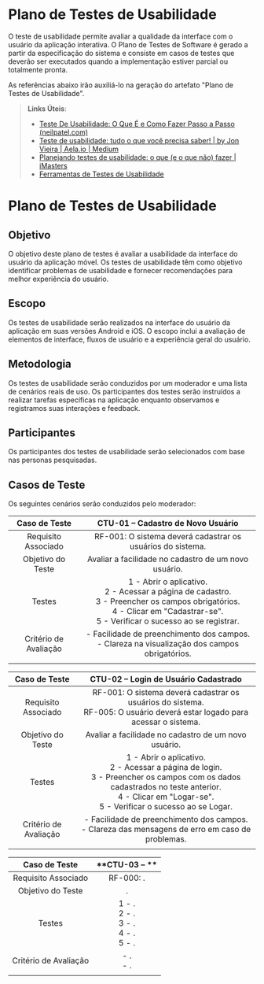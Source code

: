 # Plano de Testes de Usabilidade

O teste de usabilidade permite avaliar a qualidade da interface com o usuário da aplicação interativa. O Plano de Testes de Software é gerado a partir da especificação do sistema e consiste em casos de testes que deverão ser executados quando a implementação estiver parcial ou totalmente pronta.

As referências abaixo irão auxiliá-lo na geração do artefato "Plano de Testes de Usabilidade".

> **Links Úteis**:
> - [Teste De Usabilidade: O Que É e Como Fazer Passo a Passo (neilpatel.com)](https://neilpatel.com/br/blog/teste-de-usabilidade/)
> - [Teste de usabilidade: tudo o que você precisa saber! | by Jon Vieira | Aela.io | Medium](https://medium.com/aela/teste-de-usabilidade-o-que-voc%C3%AA-precisa-saber-39a36343d9a6/)
> - [Planejando testes de usabilidade: o que (e o que não) fazer | iMasters](https://imasters.com.br/design-ux/planejando-testes-de-usabilidade-o-que-e-o-que-nao-fazer/)
> - [Ferramentas de Testes de Usabilidade](https://www.usability.gov/how-to-and-tools/resources/templates.html)


# Plano de Testes de Usabilidade
## Objetivo
O objetivo deste plano de testes é avaliar a usabilidade da interface do usuário da aplicação móvel. Os testes de usabilidade têm como objetivo identificar problemas de usabilidade e fornecer recomendações para melhor experiência do usuário.

## Escopo
Os testes de usabilidade serão realizados na interface do usuário da aplicação em suas versões Android e iOS. O escopo inclui a avaliação de elementos de interface, fluxos de usuário e a experiência geral do usuário.

## Metodologia
Os testes de usabilidade serão conduzidos por um moderador e uma lista de cenários reais de uso. Os participantes dos testes serão instruídos a realizar tarefas específicas na aplicação enquanto observamos e registramos suas interações e feedback.

## Participantes
Os participantes dos testes de usabilidade serão selecionados com base nas personas pesquisadas. 

## Casos de Teste
Os seguintes cenários serão conduzidos pelo moderador:


| **Caso de Teste** 	| **CTU-01 – Cadastro de Novo Usuário** |
|:---:	|:---:	|
| Requisito Associado | RF-001: O sistema deverá cadastrar os usuários do sistema.  |
| Objetivo do Teste | Avaliar a facilidade no cadastro de um novo usuário. |
| Testes | 1 - Abrir o aplicativo. <br> 2 - Acessar a página de cadastro. <br> 3 - Preencher os campos obrigatórios. <br> 4 - Clicar em "Cadastrar-se". <br> 5 - Verificar o sucesso ao se registrar. |
| Critério de Avaliação | - Facilidade de preenchimento dos campos. <br> - Clareza na visualização dos campos obrigatórios.|
|  	|  	|

| **Caso de Teste** 	| **CTU-02 – Login de Usuário Cadastrado** |
|:---:	|:---:	|
| Requisito Associado | RF-001: O sistema deverá cadastrar os usuários do sistema. <br> RF-005: O usuário deverá estar logado para acessar o sistema.|
| Objetivo do Teste | Avaliar a facilidade no cadastro de um novo usuário. |
| Testes | 1 - Abrir o aplicativo. <br> 2 - Acessar a página de login. <br> 3 - Preencher os campos com os dados cadastrados no teste anterior. <br> 4 - Clicar em "Logar-se". <br> 5 - Verificar o sucesso ao se Logar. |
| Critério de Avaliação | - Facilidade de preenchimento dos campos. <br> - Clareza das mensagens de erro em caso de problemas.|
|  	|  	|

| **Caso de Teste** 	| **CTU-03 – ** |
|:---:	|:---:	|
| Requisito Associado | RF-000:  .|
| Objetivo do Teste | . |
| Testes | 1 - . <br> 2 - . <br> 3 - . <br> 4 - . <br> 5 - . |
| Critério de Avaliação | - . <br> - .|
|  	|  	|

